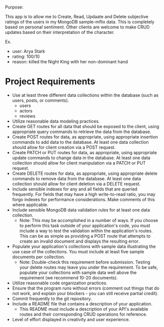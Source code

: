 Purpose:

This app is to allow me to Create, Read, Updaate and Delete subjective ratings of the users in my MongoDB sample-mflix data. This is completely based on personal sentiment. Other clients are welcome to make CRUD updates based on their interpretation of the character.

Ex.

- user: Arya Stark
- rating: 100/10
- reason: killed the Night King with her non-dominant hand

# Project Requirements

- Use at least three different data collections within the database (such as users, posts, or comments).
  - users
  - actors
  - reviews
- Utilize reasonable data modeling practices.
- Create GET routes for all data that should be exposed to the client, using appropriate query commands to retrieve the data from the database.
- Create POST routes for data, as appropriate, using appropriate insertion commands to add data to the database. At least one data collection should allow for client creation via a POST request.
- Create PATCH or PUT routes for data, as appropriate, using appropriate update commands to change data in the database. At least one data collection should allow for client manipulation via a PATCH or PUT request.
- Create DELETE routes for data, as appropriate, using appropriate delete commands to remove data from the database. At least one data collection should allow for client deletion via a DELETE request.
- Include sensible indexes for any and all fields that are queried frequently. For fields that may have a high write-to-read ratio, you may forgo indexes for performance considerations. Make comments of this where applicable.
- Include sensible MongoDB data validation rules for at least one data collection.
  - Note: This may be accomplished in a number of ways. If you choose to perform this task outside of your application's code, you must include a way to test the validation within the application's routes. This can be as simple as providing a POST route that attempts to create an invalid document and displays the resulting error.
- Populate your application's collections with sample data illustrating the use case of the collections. You must include at least five sample documents per collection.
  - Note: Double-check this requirement before submission. Testing your delete routes may leave you under the requirement. To be safe, populate your collections with sample data well above the requirement (we recommend 10-20 documents).
- Utilize reasonable code organization practices.
- Ensure that the program runs without errors (comment out things that do not work, and explain your blockers - you can still receive partial credit).
- Commit frequently to the git repository.
- Include a README file that contains a description of your application.
  - This README must include a description of your API's available routes and their corresponding CRUD operations for reference.
- Level of effort displayed in creativity and user experience.
